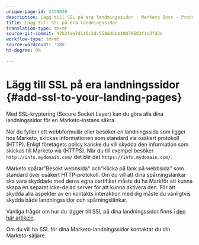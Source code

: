 ```yaml
---
unique-page-id: 2359828
description: Lägg till SSL på era landningssidor - Marketo Docs - Produktdokumentation
title: Lägg till SSL på era landningssidor
translation-type: tm+mt
source-git-commit: 47b2fee7d146c3dc558d4bbb10070683f4cdfd3d
workflow-type: tm+mt
source-wordcount: '185'
ht-degree: 0%

---
```



# Lägg till SSL på era landningssidor {#add-ssl-to-your-landing-pages}

Med SSL-kryptering (Secure Socket Layer) kan du göra alla dina landningssidor för en Marketo-instans säkra.

När du fyller i ett webbformulär eller besöker en landningssida som ligger hos Marketo, skickas informationen som standard via osäkert protokoll (HTTP). Enligt företagets policy kanske du vill skydda den information som skickas till Marketo via (HTTPS). När du till exempel besöker `http://info.mydomain.com/` det blir det `https://info.mydomain.com/`.

Marketo spårar&quot;Besökt webbsida&quot; och&quot;Klicka på länk på webbsida&quot; som standard över osäkert HTTP-protokoll. Om du vill att dina spårningslänkar ska vara skyddade med deras egna certifikat måste du ha Markför att kunna skapa en separat icke-delad server för att kunna aktivera den. För att skydda alla aspekter av en kontakts interaktion med dig måste du vanligtvis skydda både landningssidor och spårningslänkar.

Vanliga frågor om hur du lägger till SSL på dina landningssidor finns i [den här artikeln](http://nation.marketo.com/docs/DOC-5612).

Om du vill ha SSL för dina Marketo-landningssidor kontaktar du din Marketo-säljare.
